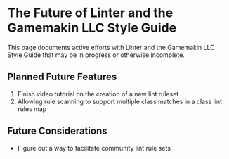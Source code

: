 # The Future of Linter and the Gamemakin LLC Style Guide

This page documents active efforts with Linter and the Gamemakin LLC Style Guide that may be in progress or otherwise incomplete.

## Planned Future Features

1. Finish video tutorial on the creation of a new lint ruleset
1. Allowing rule scanning to support multiple class matches in a class lint rules map

## Future Considerations

* Figure out a way to facilitate community lint rule sets
